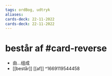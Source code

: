 ```yaml
---
tags: ordBog, udtryk
aliases: 
cards-deck: 22-11-2022
cards-deck: 22-11-2022
---
```


# består af  #card-reverse 
- 由...组成
- [[består]] [[af]]
^1669119544458

